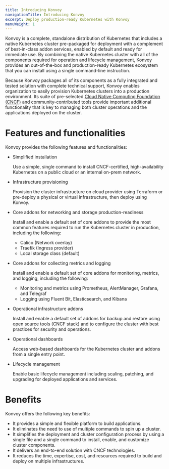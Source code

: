 ```yaml
---
title: Introducing Konvoy
navigationTitle: Introducing Konvoy
excerpt: Deploy production-ready Kubernetes with Konvoy
menuWeight: 1
---
```


<!-- markdownlint-disable MD004 MD007 MD025 MD030 -->

Konvoy is a complete, standalone distribution of Kubernetes that includes a native Kubernetes cluster pre-packaged for deployment with a complement of best-in-class addon services, enabled by default and ready for immediate use.
By combining the native Kubernetes cluster with all of the components required for operation and lifecycle management, Konvoy provides an out-of-the-box and production-ready Kubernetes ecosystem that you can install using a single command-line instruction.

Because Konvoy packages all of its components as a fully integrated and tested solution with complete technical support, Konvoy enables organization to easily provision Kubernetes clusters into a production environment.
Its suite of pre-selected [Cloud Native Computing Foundation (CNCF)](https://www.cncf.io) and community-contributed tools provide important additional functionality that is key to managing both cluster operations and the applications deployed on the cluster.

# Features and functionalities

Konvoy provides the following features and functionalities:

- Simplified installation

    Use a simple, single command to install CNCF-certified, high-availability Kubernetes on a public cloud or an internal on-prem network.

- Infrastructure provisioning

    Provision the cluster infrastructure on cloud provider using Terraform or pre-deploy a physical or virtual infrastructure, then deploy using Konvoy.

- Core addons for networking and storage production-readiness

    Install and enable a default set of core addons to provide the most common features required to run the Kubernetes cluster in production, including the following:

  - Calico (Network overlay)
  - Traefik (Ingress provider)
  - Local storage class (default)

- Core addons for collecting metrics and logging

    Install and enable a default set of core addons for monitoring, metrics, and logging, including the following:

  - Monitoring and metrics using Prometheus, AlertManager, Grafana, and Telegraf
  - Logging using Fluent Bit, Elasticsearch, and Kibana

- Operational infrastructure addons

    Install and enable a default set of addons for backup and restore using open source tools (CNCF stack) and to configure the cluster with best practices for security and operations.

- Operational dashboards

    Access web-based dashboards for the Kubernetes cluster and addons from a single entry point.

- Lifecycle management

    Enable basic lifecycle management including scaling, patching, and upgrading for deployed applications and services.

# Benefits

Konvoy offers the following key benefits:

- It provides a simple and flexible platform to build applications.
- It eliminates the need to use of multiple commands to spin up a cluster.
- It simplifies the deployment and cluster configuration process by using a single file and a single command to install, enable, and customize cluster components.
- It delivers an end-to-end solution with CNCF technologies.
- It reduces the time, expertise, cost, and resources required to build and deploy on multiple infrastructures.
